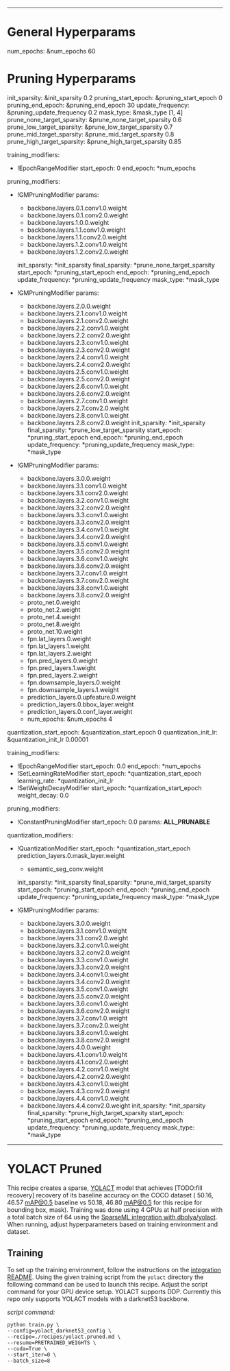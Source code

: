 <!--
Copyright (c) 2021 - present / Neuralmagic, Inc. All Rights Reserved.

Licensed under the Apache License, Version 2.0 (the "License");
you may not use this file except in compliance with the License.
You may obtain a copy of the License at

   http://www.apache.org/licenses/LICENSE-2.0

Unless required by applicable law or agreed to in writing,
software distributed under the License is distributed on an "AS IS" BASIS,
WITHOUT WARRANTIES OR CONDITIONS OF ANY KIND, either express or implied.
See the License for the specific language governing permissions and
limitations under the License.
-->

---
# General Hyperparams
num_epochs: &num_epochs 60

# Pruning Hyperparams
init_sparsity: &init_sparsity 0.2
pruning_start_epoch: &pruning_start_epoch 0
pruning_end_epoch: &pruning_end_epoch 30
update_frequency: &pruning_update_frequency 0.2
mask_type: &mask_type [1, 4]
prune_none_target_sparsity: &prune_none_target_sparsity 0.6
prune_low_target_sparsity: &prune_low_target_sparsity 0.7
prune_mid_target_sparsity: &prune_mid_target_sparsity 0.8
prune_high_target_sparsity: &prune_high_target_sparsity 0.85

training_modifiers:
  - !EpochRangeModifier
    start_epoch: 0
    end_epoch: *num_epochs

pruning_modifiers:
  - !GMPruningModifier
    params:
    - backbone.layers.0.1.conv1.0.weight
    - backbone.layers.0.1.conv2.0.weight
    - backbone.layers.1.0.0.weight
    - backbone.layers.1.1.conv1.0.weight
    - backbone.layers.1.1.conv2.0.weight
    - backbone.layers.1.2.conv1.0.weight
    - backbone.layers.1.2.conv2.0.weight

    init_sparsity: *init_sparsity
    final_sparsity: *prune_none_target_sparsity
    start_epoch: *pruning_start_epoch
    end_epoch: *pruning_end_epoch
    update_frequency: *pruning_update_frequency
    mask_type: *mask_type

  - !GMPruningModifier
    params:
      - backbone.layers.2.0.0.weight
      - backbone.layers.2.1.conv1.0.weight
      - backbone.layers.2.1.conv2.0.weight
      - backbone.layers.2.2.conv1.0.weight
      - backbone.layers.2.2.conv2.0.weight
      - backbone.layers.2.3.conv1.0.weight
      - backbone.layers.2.3.conv2.0.weight
      - backbone.layers.2.4.conv1.0.weight
      - backbone.layers.2.4.conv2.0.weight
      - backbone.layers.2.5.conv1.0.weight
      - backbone.layers.2.5.conv2.0.weight
      - backbone.layers.2.6.conv1.0.weight
      - backbone.layers.2.6.conv2.0.weight
      - backbone.layers.2.7.conv1.0.weight
      - backbone.layers.2.7.conv2.0.weight
      - backbone.layers.2.8.conv1.0.weight
      - backbone.layers.2.8.conv2.0.weight
    init_sparsity: *init_sparsity
    final_sparsity: *prune_low_target_sparsity
    start_epoch: *pruning_start_epoch
    end_epoch: *pruning_end_epoch
    update_frequency: *pruning_update_frequency
    mask_type: *mask_type

  - !GMPruningModifier
    params:
      - backbone.layers.3.0.0.weight
      - backbone.layers.3.1.conv1.0.weight
      - backbone.layers.3.1.conv2.0.weight
      - backbone.layers.3.2.conv1.0.weight
      - backbone.layers.3.2.conv2.0.weight
      - backbone.layers.3.3.conv1.0.weight
      - backbone.layers.3.3.conv2.0.weight
      - backbone.layers.3.4.conv1.0.weight
      - backbone.layers.3.4.conv2.0.weight
      - backbone.layers.3.5.conv1.0.weight
      - backbone.layers.3.5.conv2.0.weight
      - backbone.layers.3.6.conv1.0.weight
      - backbone.layers.3.6.conv2.0.weight
      - backbone.layers.3.7.conv1.0.weight
      - backbone.layers.3.7.conv2.0.weight
      - backbone.layers.3.8.conv1.0.weight
      - backbone.layers.3.8.conv2.0.weight
      - proto_net.0.weight
      - proto_net.2.weight
      - proto_net.4.weight
      - proto_net.8.weight
      - proto_net.10.weight
      - fpn.lat_layers.0.weight
      - fpn.lat_layers.1.weight
      - fpn.lat_layers.2.weight
      - fpn.pred_layers.0.weight
      - fpn.pred_layers.1.weight
      - fpn.pred_layers.2.weight
      - fpn.downsample_layers.0.weight
      - fpn.downsample_layers.1.weight
      - prediction_layers.0.upfeature.0.weight
      - prediction_layers.0.bbox_layer.weight
      - prediction_layers.0.conf_layer.weight
      - num_epochs: &num_epochs 4

quantization_start_epoch: &quantization_start_epoch 0
quantization_init_lr: &quantization_init_lr 0.00001

training_modifiers:
  - !EpochRangeModifier
    start_epoch: 0.0
    end_epoch: *num_epochs
  - !SetLearningRateModifier
    start_epoch: *quantization_start_epoch
    learning_rate: *quantization_init_lr
  - !SetWeightDecayModifier
    start_epoch: *quantization_start_epoch
    weight_decay: 0.0


pruning_modifiers:
  - !ConstantPruningModifier
    start_epoch: 0.0
    params: __ALL_PRUNABLE__

quantization_modifiers:
  - !QuantizationModifier
    start_epoch: *quantization_start_epoch
prediction_layers.0.mask_layer.weight
      - semantic_seg_conv.weight

    init_sparsity: *init_sparsity
    final_sparsity: *prune_mid_target_sparsity
    start_epoch: *pruning_start_epoch
    end_epoch: *pruning_end_epoch
    update_frequency: *pruning_update_frequency
    mask_type: *mask_type

  - !GMPruningModifier
    params:
      - backbone.layers.3.0.0.weight
      - backbone.layers.3.1.conv1.0.weight
      - backbone.layers.3.1.conv2.0.weight
      - backbone.layers.3.2.conv1.0.weight
      - backbone.layers.3.2.conv2.0.weight
      - backbone.layers.3.3.conv1.0.weight
      - backbone.layers.3.3.conv2.0.weight
      - backbone.layers.3.4.conv1.0.weight
      - backbone.layers.3.4.conv2.0.weight
      - backbone.layers.3.5.conv1.0.weight
      - backbone.layers.3.5.conv2.0.weight
      - backbone.layers.3.6.conv1.0.weight
      - backbone.layers.3.6.conv2.0.weight
      - backbone.layers.3.7.conv1.0.weight
      - backbone.layers.3.7.conv2.0.weight
      - backbone.layers.3.8.conv1.0.weight
      - backbone.layers.3.8.conv2.0.weight
      - backbone.layers.4.0.0.weight
      - backbone.layers.4.1.conv1.0.weight
      - backbone.layers.4.1.conv2.0.weight
      - backbone.layers.4.2.conv1.0.weight
      - backbone.layers.4.2.conv2.0.weight
      - backbone.layers.4.3.conv1.0.weight
      - backbone.layers.4.3.conv2.0.weight
      - backbone.layers.4.4.conv1.0.weight
      - backbone.layers.4.4.conv2.0.weight
    init_sparsity: *init_sparsity
    final_sparsity: *prune_high_target_sparsity
    start_epoch: *pruning_start_epoch
    end_epoch: *pruning_end_epoch
    update_frequency: *pruning_update_frequency
    mask_type: *mask_type
      
---

# YOLACT Pruned

This recipe creates a sparse, [YOLACT](https://github.com/dbolya/yolact) model that achieves [TODO:fill recovery] 
recovery of its baseline accuracy on the COCO dataset 
( 50.16, 46.57 mAP@0.5 baseline vs 50.18, 46.80 mAP@0.5 for this recipe for bounding box, mask).
Training was done using 4 GPUs at half precision with a total batch size of 64 using the [SparseML integration with dbolya/yolact](../).
When running, adjust hyperparameters based on training environment and dataset.

## Training

To set up the training environment, follow the instructions on the [integration README](../README.md).
Using the given training script from the `yolact` directory the following command can be used to launch this recipe. 
Adjust the script command for your GPU device setup. 
YOLACT supports DDP. Currently this repo only supports YOLACT models with a darknet53 backbone.

*script command:*

```
python train.py \
--config=yolact_darknet53_config \
--recipe=./recipes/yolact.pruned.md \
--resume=PRETRAINED_WEIGHTS \
--cuda=True \
--start_iter=0 \
--batch_size=8
```
